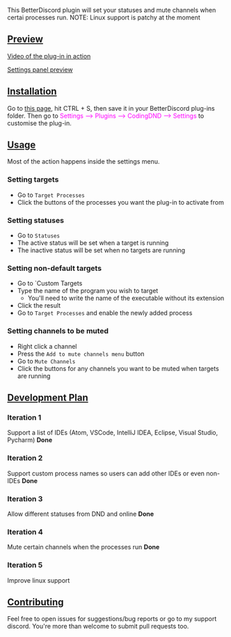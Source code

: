 This BetterDiscord plugin will set your statuses and mute channels when certai processes run.
NOTE: Linux support is patchy at the moment

## <u>Preview</u>

<a href = "https://streamable.com/pwpq7i">Video of the plug-in in action</a>

<a href = "https://ibb.co/W0vBk3T">Settings panel preview</a>

## <u>Installation</u>

Go to <a href = "https://raw.githubusercontent.com/SMC242/CodingDND/stable/CodingDND.plugin.js">this page</a>, hit CTRL + S, then save it in your BetterDiscord plug-ins folder. Then go to <span style = "color: #FF00FF;">Settings --> Plugins --> CodingDND --> Settings</span> to customise the plug-in.

## <u>Usage</u>

Most of the action happens inside the settings menu.

### Setting targets

- Go to `Target Processes`
- Click the buttons of the processes you want the plug-in to activate from

### Setting statuses

- Go to `Statuses`
- The active status will be set when a target is running
- The inactive status will be set when no targets are running

### Setting non-default targets

- Go to `Custom Targets
- Type the name of the program you wish to target
  - You'll need to write the name of the executable without its extension
- Click the result
- Go to `Target Processes` and enable the newly added process

### Setting channels to be muted

- Right click a channel
- Press the `Add to mute channels menu` button
- Go to `Mute Channels`
- Click the buttons for any channels you want to be muted when targets are running

## <u>Development Plan</u>

### Iteration 1

Support a list of IDEs (Atom, VSCode, IntelliJ IDEA, Eclipse, Visual Studio, Pycharm)
<b>Done</b>

### Iteration 2

Support custom process names so users can add other IDEs or even non-IDEs
<b>Done</b>

### Iteration 3

Allow different statuses from DND and online
<b>Done</b>

### Iteration 4

Mute certain channels when the processes run
<b>Done</b>

### Iteration 5

Improve linux support

## <u>Contributing</u>

Feel free to open issues for suggestions/bug reports or go to my support discord. You're more than welcome to submit pull requests too.
